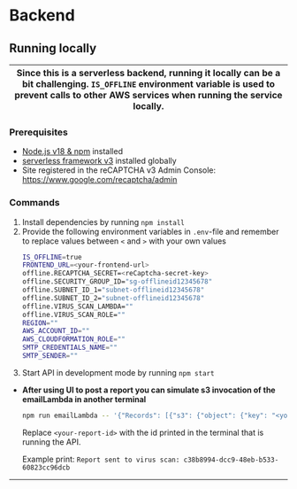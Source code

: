 # Backend

## Running locally

| Since this is a serverless backend, running it locally can be a bit challenging. `IS_OFFLINE` environment variable is used to prevent calls to other AWS services when running the service locally. |
| --------------------------------------------------------------------------------------------------------------------------------------------------------------------------------------------------- |

### Prerequisites

- [Node.js v18 & npm](https://docs.npmjs.com/downloading-and-installing-node-js-and-npm) installed
- [serverless framework v3](https://www.npmjs.com/package/serverless) installed globally
- Site registered in the reCAPTCHA v3 Admin Console: https://www.google.com/recaptcha/admin

### Commands

1. Install dependencies by running
   `npm install`
2. Provide the following environment variables in `.env`-file and remember to replace values between `<` and `>` with your own values
   ```sh
   IS_OFFLINE=true
   FRONTEND_URL=<your-frontend-url>
   offline.RECAPTCHA_SECRET=<reCaptcha-secret-key>
   offline.SECURITY_GROUP_ID="sg-offlineid12345678"
   offline.SUBNET_ID_1="subnet-offlineid12345678"
   offline.SUBNET_ID_2="subnet-offlineid12345678"
   offline.VIRUS_SCAN_LAMBDA=""
   offline.VIRUS_SCAN_ROLE=""
   REGION=""
   AWS_ACCOUNT_ID=""
   AWS_CLOUDFORMATION_ROLE=""
   SMTP_CREDENTIALS_NAME=""
   SMTP_SENDER=""
   ```
3. Start API in development mode by running
   `npm start`

- **After using UI to post a report you can simulate s3 invocation of the emailLambda in another terminal**

  ```sh
  npm run emailLambda -- '{"Records": [{"s3": {"object": {"key": "<your-report-id>_report.json"}}}]}'
  ```

  Replace `<your-report-id>` with the id printed in the terminal that is running the API.

  Example print: `Report sent to virus scan: c38b8994-dcc9-48eb-b533-60823cc96dcb`

---
